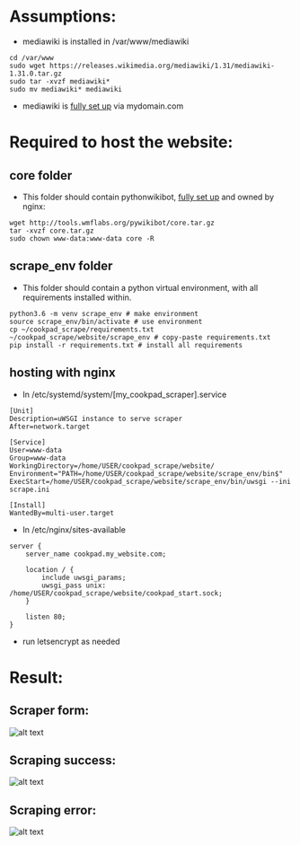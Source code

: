# Assumptions:
* mediawiki is installed in /var/www/mediawiki
```
cd /var/www
sudo wget https://releases.wikimedia.org/mediawiki/1.31/mediawiki-1.31.0.tar.gz
sudo tar -xvzf mediawiki*
sudo mv mediawiki* mediawiki
```
* mediawiki is [fully set up](https://www.digitalocean.com/community/tutorials/how-to-install-mediawiki-on-ubuntu-14-04) via mydomain.com

# Required to host the website:

## core folder
* This folder should contain pythonwikibot, [fully set up](https://www.mediawiki.org/wiki/Manual:Pywikibot) and owned by nginx:
```
wget http://tools.wmflabs.org/pywikibot/core.tar.gz
tar -xvzf core.tar.gz
sudo chown www-data:www-data core -R
```

## scrape_env folder
* This folder should contain a python virtual environment, with all requirements installed within.

```
python3.6 -m venv scrape_env # make environment
source scrape_env/bin/activate # use environment
cp ~/cookpad_scrape/requirements.txt ~/cookpad_scrape/website/scrape_env # copy-paste requirements.txt
pip install -r requirements.txt # install all requirements
```

## hosting with nginx
* In /etc/systemd/system/[my_cookpad_scraper].service
```
[Unit]
Description=uWSGI instance to serve scraper
After=network.target

[Service]
User=www-data
Group=www-data
WorkingDirectory=/home/USER/cookpad_scrape/website/
Environment="PATH=/home/USER/cookpad_scrape/website/scrape_env/bin$"
ExecStart=/home/USER/cookpad_scrape/website/scrape_env/bin/uwsgi --ini scrape.ini

[Install]
WantedBy=multi-user.target
```
* In /etc/nginx/sites-available

```
server {
    server_name cookpad.my_website.com;

    location / {
        include uwsgi_params;
        uwsgi_pass unix: /home/USER/cookpad_scrape/website/cookpad_start.sock;
    }

    listen 80;
}
```
* run letsencrypt as needed

# Result:
## Scraper form:
![alt text](https://i.imgur.com/cYvHHoI.png)

## Scraping success:
![alt text](https://i.imgur.com/kiAkTCQ.png)

## Scraping error:
![alt text](https://i.imgur.com/uknib8m.png)
